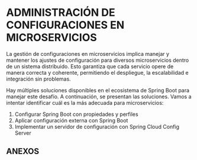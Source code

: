 ADMINISTRACIÓN DE CONFIGURACIONES EN MICROSERVICIOS
===

La gestión de configuraciones en microservicios implica manejar y mantener los ajustes de configuración para diversos microservicios dentro de un sistema distribuido. Esto garantiza que cada servicio opere de manera correcta y coherente, permitiendo el despliegue, la escalabilidad e integración sin problemas.

Hay múltiples soluciones disponibles en el ecosistema de Spring Boot para manejar este desafío. A continuación, se presentan las soluciones. Vamos a intentar identificar cuál es la más adecuada para microservicios:

1. Configurar Spring Boot con propiedades y perfiles
2. Aplicar configuración externa con Spring Boot
3. Implementar un servidor de configuración con Spring Cloud Config Server

## ANEXOS
